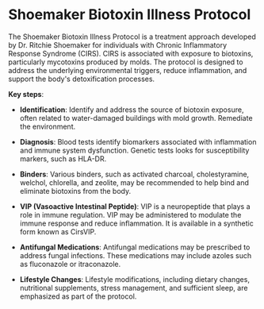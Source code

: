 # Shoemaker Biotoxin Illness Protocol

The Shoemaker Biotoxin Illness Protocol is a treatment approach developed by Dr. Ritchie Shoemaker for individuals with Chronic Inflammatory Response Syndrome (CIRS). CIRS is associated with exposure to biotoxins, particularly mycotoxins produced by molds. The protocol is designed to address the underlying environmental triggers, reduce inflammation, and support the body's detoxification processes.

**Key steps**:

* **Identification**: Identify and address the source of biotoxin exposure, often related to water-damaged buildings with mold growth. Remediate the environment.

* **Diagnosis**: Blood tests identify biomarkers associated with inflammation and immune system dysfunction. Genetic tests looks for susceptibility markers, such as HLA-DR.

* **Binders**: Various binders, such as activated charcoal, cholestyramine, welchol, chlorella, and zeolite, may be recommended to help bind and eliminate biotoxins from the body.

* **VIP (Vasoactive Intestinal Peptide)**: VIP is a neuropeptide that plays a role in immune regulation. VIP may be administered to modulate the immune response and reduce inflammation. It is available in a synthetic form known as CirsVIP.

* **Antifungal Medications**: Antifungal medications may be prescribed to address fungal infections. These medications may include azoles such as fluconazole or itraconazole.

* **Lifestyle Changes**: Lifestyle modifications, including dietary changes, nutritional supplements, stress management, and sufficient sleep, are emphasized as part of the protocol.
